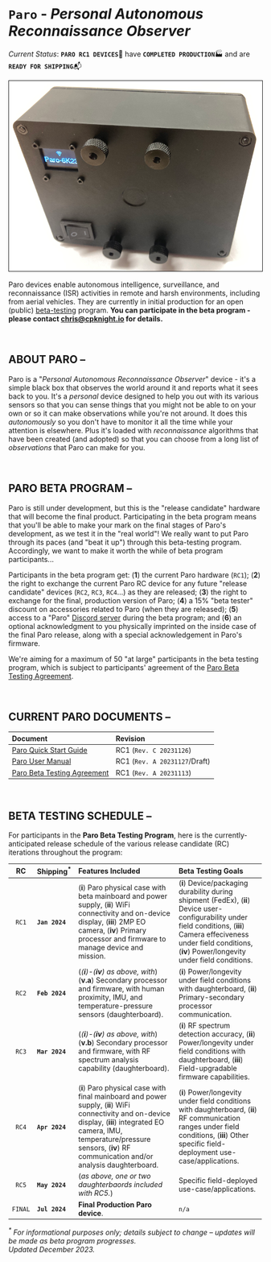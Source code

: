 # `Paro` - _Personal Autonomous Reconnaissance Observer_

_Current Status_: **`PARO RC1 DEVICES`**:robot: have **`COMPLETED PRODUCTION`**:factory: and are **`READY FOR SHIPPING`**:mailbox_with_mail:

<img src="content/PARO-019P-reference-800px.png" border="1" />

Paro devices enable autonomous intelligence, surveillance, and reconnaissance (ISR) activities in remote and harsh environments, including from aerial vehicles. They are currently in initial production for an open (public) [beta-testing](https://www.howtogeek.com/758686/what-is-beta-testing/) program. **You can participate in the beta program - please contact [chris@cpknight.io](mailto:chris@cpknight.io) for details.**

<br />

## ABOUT PARO &ndash;

Paro is a "_Personal Autonomous Reconnaissance Observer_" device - it's a simple black box that observes the world around it and reports what it sees back to you. It's a _personal_ device designed to help you out with its various sensors so that you can sense things that you might not be able to on your own or so it can make observations while you're not around. It does this _autonomously_ so you don't have to monitor it all the time while your attention is elsewhere. Plus it's loaded with _reconnaissance_ algorithms that have been created (and adopted) so that you can choose from a long list of _observations_ that Paro can make for you. 

<br />

## PARO BETA PROGRAM &ndash;

Paro is still under development, but this is the "release candidate" hardware that will become the final product. Participating in the beta program means that you'll be able to make your mark on the final stages of Paro's development, as we test it in the "real world"! We really want to put Paro through its paces (and "beat it up") through this beta-testing program. Accordingly, we want to make it worth the while of beta program participants... 

Participants in the beta program get: (**1**) the current Paro hardware (`RC1`); (**2**) the right to exchange the current Paro RC device for any future "release candidate" devices (`RC2`, `RC3`, `RC4`...) as they are released; (**3**) the right to exchange for the final, production version of Paro; (**4**) a 15% "beta tester" discount on accessories related to Paro (when they are released); (**5**) access to a "Paro" [Discord server](https://discord.gg/559vStdxvp) during the beta program; and (**6**) an optional acknowledgment to you physically imprinted on the inside case of the final Paro release, along with a special acknowledgement in Paro's firmware.

We're aiming for a maximum of 50 "at large" participants in the beta testing program, which is subject to participants' agreement of the [Paro Beta Testing Agreement](content/PARO-RC1-Beta-Testing-Agreement.md).

<br />

## CURRENT PARO DOCUMENTS &ndash;

| Document | Revision |
| :------- | :------- |
| [Paro Quick Start Guide](content/PARO-RC1-Quick-Start-Guide.pdf)| RC1 (`Rev. C 20231126`) |
| [Paro User Manual](content/PARO-RC1-User-Manual.pdf) | RC1 (`Rev. A 20231127`/Draft) |
| [Paro Beta Testing Agreement](content/PARO-RC1-Beta-Testing-Agreement.md) | RC1 (`Rev. A 20231113`) |

<br />

## BETA TESTING SCHEDULE &ndash;

For participants in the **Paro Beta Testing Program**, here is the currently-anticipated release schedule of the various release candidate (RC) iterations throughout the program:

| RC  | Shipping<sup>*</sup> | Features Included | Beta Testing Goals |
| :-: | :------------------- | :---------------- | :----------------- |
| `RC1` | **`Jan 2024`** | (**i**) Paro physical case with beta mainboard and power supply, (**ii**) WiFi connectivity and on-device display, (**iii**) 2MP EO camera, (**iv**) Primary processor and firmware to manage device and mission. | (**i**) Device/packaging durability during shipment (FedEx), (**ii**) Device user-configurability under field conditions, (**iii**) Camera effeciveness under field conditions, (**iv**) Power/longevity under field conditions. |
| `RC2` | **`Feb 2024`** | (_(**i**)-(**iv**) as above, with_) (**v.a**) Secondary processor and firmware, with human proximity, IMU, and temperature-pressure sensors (daughterboard). | (**i**) Power/longevity under field conditions with daughterboard, (**ii**) Primary-secondary processor communication. |
| `RC3` | **`Mar 2024`** | (_(**i**)-(**iv**) as above, with_) (**v.b**) Secondary processor and firmware, with RF spectrum analysis capability (daughterboard). | (**i**) RF spectrum detection accuracy, (**ii**) Power/longevity under field conditions with daughterboard, (**iii**) Field-upgradable firmware capabilities. |
| `RC4` | **`Apr 2024`** | (**i**) Paro physical case with final mainboard and power supply, (**ii**) WiFi connectivity and on-device display, (**iii**) integrated EO camera, IMU, temperature/pressure sensors, (**iv**) RF communication and/or analysis daughterboard. | (**i**) Power/longevity under field conditions with daughterboard, (**ii**) RF communication ranges under field conditions, (**iii**) Other specific field-deployment use-case/applications. | 
| `RC5` | **`May 2024`** |  (_as above, one or two daughterbaords included with RC5._) | Specific field-deployed use-case/applications. |
| `FINAL` | **`Jul 2024`** | **Final Production Paro device**. | `n/a` |

 _<sup>*</sup> For informational purposes only; details subject to change &ndash; updates will be made as beta program progresses.<br />Updated December 2023._
